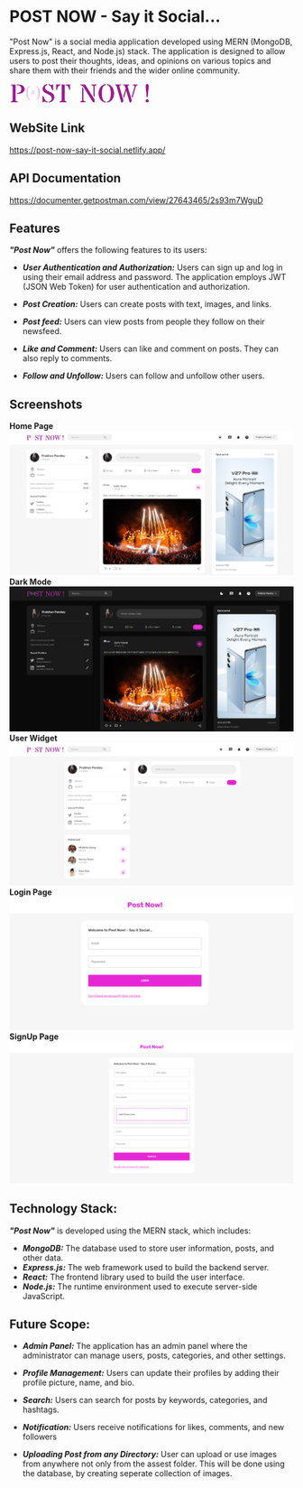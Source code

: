 # POST NOW - Say it Social...

"Post Now" is a social media application developed using MERN (MongoDB, Express.js, React, and Node.js) stack. The application is designed to allow users to post their thoughts, ideas, and opinions on various topics and share them with their friends and the wider online community.

![Logo](./server/public/assets/navLogo.png)

## WebSite Link
https://post-now-say-it-social.netlify.app/

## API Documentation
https://documenter.getpostman.com/view/27643465/2s93m7WguD

## Features
***"Post Now"*** offers the following features to its users:

- ***User Authentication and Authorization:*** Users can sign up and log in using their email address and password. The application employs JWT (JSON Web Token) for user authentication and authorization.

- ***Post Creation:*** Users can create posts with text, images, and links. 

- ***Post feed:*** Users can view posts from people they follow on their newsfeed. 

- ***Like and Comment:*** Users can like and comment on posts. They can also reply to comments.

- ***Follow and Unfollow:*** Users can follow and unfollow other users.

## Screenshots

**Home Page**
![App Screenshot](./client/public/assets/home.png)
**Dark Mode**
![App Screenshot](./client/public/assets/darkmode.png)
**User Widget**
![App Screenshot](./client/public/assets/userwidget.png)
**Login Page**
![App Screenshot](./client/public/assets/login.png)
**SignUp Page**
![App Screenshot](./client/public/assets/signup.png)


## Technology Stack:
***"Post Now"*** is developed using the MERN stack, which includes:

- ***MongoDB:*** The database used to store user information, posts, and other data.
- ***Express.js:*** The web framework used to build the backend server.
- ***React:*** The frontend library used to build the user interface.
- ***Node.js:*** The runtime environment used to execute server-side JavaScript.

## Future Scope:
- ***Admin Panel:*** The application has an admin panel where the administrator can manage users, posts, categories, and other settings.

- ***Profile Management:*** Users can update their profiles by adding their profile picture, name, and bio.

- ***Search:*** Users can search for posts by keywords, categories, and hashtags.

- ***Notification:*** Users receive notifications for likes, comments, and new followers

- ***Uploading Post from any Directory:*** User can upload or use images from anywhere not only from the assest folder. This will be done using the database, by creating seperate collection of images.
